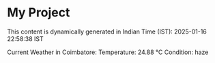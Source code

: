 # My Project

This content is dynamically generated in Indian Time (IST): 2025-01-16 22:58:38 IST


Current Weather in Coimbatore:
Temperature: 24.88 °C
Condition: haze
